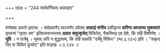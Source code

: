 +++
title = "244 सार्ववर्णिकम् अन्नाद्यम्"

+++


वर्णशब्दः प्रकारे द्रष्टव्यः । सर्वप्रकारैर् व्यञ्जनैर् उपेतम् **अन्नाद्यं संनीय** एकीकृत्य **वारिणा आप्लाव्य** **भुक्तवतां** तृप्तानां "तृप्ताः स्म" इतिवचनानन्तरम् **अग्रतः समुत्सृजेत्** विकिरेत्, नैकस्मिन्न् एव देशे, किं तर्हि विशीर्णम् । **भुवि** । न पात्रेषु । भूमाव् अपि न शुद्धायाम्, किं तर्हि वक्ष्यति "दर्भेषु विकिरः" (म्ध् ३.२३५) इति । "सकृत् त्रिर् वा विकिरं कुर्यात्" इति शङ्खः ॥ ३.२३४ ॥